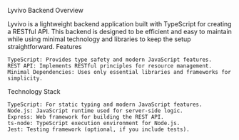 Lyvivo Backend
Overview

Lyvivo is a lightweight backend application built with TypeScript for creating a RESTful API. This backend is designed to be efficient and easy to maintain while using minimal technology and libraries to keep the setup straightforward.
Features

    TypeScript: Provides type safety and modern JavaScript features.
    REST API: Implements RESTful principles for resource management.
    Minimal Dependencies: Uses only essential libraries and frameworks for simplicity.

Technology Stack

    TypeScript: For static typing and modern JavaScript features.
    Node.js: JavaScript runtime used for server-side logic.
    Express: Web framework for building the REST API.
    ts-node: TypeScript execution environment for Node.js.
    Jest: Testing framework (optional, if you include tests).
